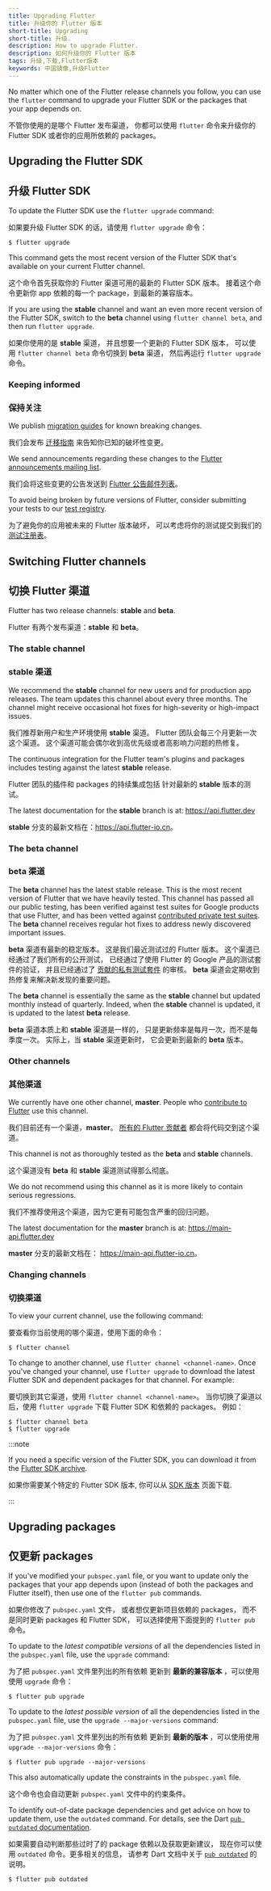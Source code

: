 ```yaml
---
title: Upgrading Flutter
title: 升级你的 Flutter 版本
short-title: Upgrading
short-title: 升级
description: How to upgrade Flutter.
description: 如何升级你的 Flutter 版本
tags: 升级,下载,Flutter版本
keywords: 中国镜像,升级Flutter
---
```


No matter which one of the Flutter release channels
you follow, you can use the `flutter` command to upgrade your
Flutter SDK or the packages that your app depends on.

不管你使用的是哪个 Flutter 发布渠道，
你都可以使用 `flutter` 命令来升级你的
Flutter SDK 或者你的应用所依赖的 packages。

## Upgrading the Flutter SDK

## 升级 Flutter SDK

To update the Flutter SDK use the `flutter upgrade` command:

如果要升级 Flutter SDK 的话，请使用 `flutter upgrade` 命令：

```console
$ flutter upgrade
```

This command gets the most recent version of the Flutter SDK
that's available on your current Flutter channel.

这个命令首先获取你的 Flutter 渠道可用的最新的 Flutter SDK 版本。
接着这个命令更新你 app 依赖的每一个 package，到最新的兼容版本。

If you are using the **stable** channel
and want an even more recent version of the Flutter SDK,
switch to the **beta** channel using `flutter channel beta`,
and then run `flutter upgrade`.

如果你使用的是 **stable** 渠道，
并且想要一个更新的 Flutter SDK 版本，
可以使用 `flutter channel beta` 命令切换到 **beta** 渠道，
然后再运行 `flutter upgrade` 命令。

### Keeping informed

### 保持关注

We publish [migration guides][] for known breaking changes.

我们会发布 [迁移指南][migration guides] 来告知你已知的破坏性变更。

We send announcements regarding these changes to the
[Flutter announcements mailing list][flutter-announce].

我们会将这些变更的公告发送到 [Flutter 公告邮件列表][flutter-announce]。

To avoid being broken by future versions of Flutter,
consider submitting your tests to our [test registry][].

为了避免你的应用被未来的 Flutter 版本破坏，
可以考虑将你的测试提交到我们的 [测试注册表][test registry]。


## Switching Flutter channels

## 切换 Flutter 渠道

Flutter has two release channels:
**stable** and **beta**.

Flutter 有两个发布渠道：**stable** 和 **beta**。

### The **stable** channel

### **stable** 渠道

We recommend the **stable** channel for new users
and for production app releases.
The team updates this channel about every three months.
The channel might receive occasional hot fixes
for high-severity or high-impact issues.

我们推荐新用户和生产环境使用 **stable** 渠道。
Flutter 团队会每三个月更新一次这个渠道。
这个渠道可能会偶尔收到高优先级或者高影响力问题的热修复。

The continuous integration for the Flutter team's plugins and packages
includes testing against the latest **stable** release.

Flutter 团队的插件和 packages 的持续集成包括
针对最新的 **stable** 版本的测试。

The latest documentation for the **stable** branch
is at: <https://api.flutter.dev>

**stable** 分支的最新文档在：<https://api.flutter-io.cn>。

### The **beta** channel

### **beta** 渠道

The **beta** channel has the latest stable release.
This is the most recent version of Flutter that we have heavily tested.
This channel has passed all our public testing,
has been verified against test suites for Google products that use Flutter,
and has been vetted against [contributed private test suites][test registry].
The **beta** channel receives regular hot fixes
to address newly discovered important issues.

**beta** 渠道有最新的稳定版本。
这是我们最近测试过的 Flutter 版本。
这个渠道已经通过了我们所有的公开测试，
已经通过了使用 Flutter 的 Google 产品的测试套件的验证，
并且已经通过了 [贡献的私有测试套件][test registry] 的审核。
**beta** 渠道会定期收到热修复来解决新发现的重要问题。

The **beta** channel is essentially the same as the **stable** channel
but updated monthly instead of quarterly.
Indeed, when the **stable** channel is updated,
it is updated to the latest **beta** release.

**beta** 渠道本质上和 **stable** 渠道是一样的，
只是更新频率是每月一次，而不是每季度一次。
实际上，当 **stable** 渠道更新时，
它会更新到最新的 **beta** 版本。

### Other channels

### 其他渠道

We currently have one other channel, **master**.
People who [contribute to Flutter][] use this channel.

我们目前还有一个渠道，**master**。
[所有的 Flutter 贡献者][contribute to Flutter] 都会将代码交到这个渠道。

This channel is not as thoroughly tested as
the **beta** and **stable** channels.

这个渠道没有 **beta** 和 **stable** 渠道测试得那么彻底。

We do not recommend using this channel as
it is more likely to contain serious regressions.

我们不推荐使用这个渠道，因为它更有可能包含严重的回归问题。

The latest documentation for the **master** branch
is at: <https://main-api.flutter.dev>

**master** 分支的最新文档在： <https://main-api.flutter-io.cn>。

### Changing channels

### 切换渠道

To view your current channel, use the following command:

要查看你当前使用的哪个渠道，使用下面的命令：

```console
$ flutter channel
```

To change to another channel, use `flutter channel <channel-name>`.
Once you've changed your channel, use `flutter upgrade`
to download the latest Flutter SDK and dependent packages for that channel.
For example:

要切换到其它渠道，使用 `flutter channel <channel-name>`。
当你切换了渠道以后，使用 `flutter upgrade` 下载 Flutter SDK 和依赖的 packages。
例如：

```console
$ flutter channel beta
$ flutter upgrade
```

:::note

If you need a specific version of the Flutter SDK,
you can download it from the [Flutter SDK archive][].

如果你需要某个特定的 Flutter SDK 版本,
你可以从 [SDK 版本][Flutter SDK archive] 页面下载.

:::


## Upgrading packages

## 仅更新 packages

If you've modified your `pubspec.yaml` file, or you want to update
only the packages that your app depends upon
(instead of both the packages and Flutter itself),
then use one of the `flutter pub` commands.

如果你修改了 `pubspec.yaml` 文件，
或者想仅更新项目依赖的 packages，
而不是同时更新 packages 和 Flutter SDK，
可以选择使用下面提到的 `flutter pub` 命令。

To update to the _latest compatible versions_ of
all the dependencies listed in the `pubspec.yaml` file,
use the `upgrade` command:

为了把 `pubspec.yaml` 文件里列出的所有依赖
更新到 **最新的兼容版本** ，可以使用使用 `upgrade` 命令：

```console
$ flutter pub upgrade
```

To update to the _latest possible version_ of
all the dependencies listed in the `pubspec.yaml` file,
use the `upgrade --major-versions` command:

为了把 `pubspec.yaml` 文件里列出的所有依赖
更新到 **最新的版本** ，可以使用使用 `upgrade --major-versions` 命令：

```console
$ flutter pub upgrade --major-versions
```

This also automatically update the constraints
in the `pubspec.yaml` file.

这个命令也会自动更新 `pubspec.yaml` 文件中的约束条件。

To identify out-of-date package dependencies and get advice
on how to update them, use the `outdated` command. For details, see
the Dart [`pub outdated` documentation]({{site.dart-site}}/tools/pub/cmd/pub-outdated).

如果需要自动判断那些过时了的 package 依赖以及获取更新建议，
现在你可以使用 `outdated` 命令。更多相关的信息，
请参考 Dart 文档中关于 [`pub outdated`](https://dart.cn/tools/pub/cmd/pub-outdated) 的说明。

```console
$ flutter pub outdated
```

[Flutter SDK archive]: /release/archive
[flutter-announce]: {{site.groups}}/forum/#!forum/flutter-announce
[pubspec.yaml]: {{site.dart-site}}/tools/pub/pubspec
[test registry]: {{site.repo.organization}}/tests
[contribute to Flutter]: {{site.repo.flutter}}/blob/main/CONTRIBUTING.md
[migration guides]: /release/breaking-changes
